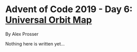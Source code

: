 # Advent of Code 2019 - Day 6: [Universal Orbit Map](https://adventofcode.com/2019/day/6)
By Alex Prosser

Nothing here is written yet...